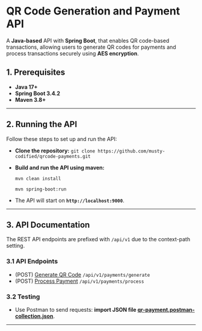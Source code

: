 # QR Code Generation and Payment API

A **Java-based** API with **Spring Boot**, that enables QR code-based transactions, allowing users to generate QR codes for payments and process transactions securely using 
**AES encryption**.

## 1. Prerequisites ##
- **Java 17+**
- **Spring Boot 3.4.2**
- **Maven 3.8+**

---

## 2. Running the API ##

Follow these steps to set up and run the API:

- **Clone the repository:**
  `git clone https://github.com/musty-codified/qrcode-payments.git`
- **Build and run the API using maven:**

  `mvn clean install`

  `mvn spring-boot:run`
- The API will start on **`http://localhost:9000`**.

---

## 3. API Documentation ##

The REST API endpoints are prefixed with `/api/v1` due to the context-path setting.

### 3.1 API Endpoints ###

- (POST) [Generate QR Code](http://localhost:9000/api/v1/payments/generate) `/api/v1/payments/generate`
- (POST) [Process Payment](http://localhost:9000/api/v1/payments/process) `/api/v1/payments/process`


### 3.2 Testing

- Use Postman to send requests: **import JSON file [qr-payment.postman-collection.json](qr-payment.postman-collection.json)**.

---











